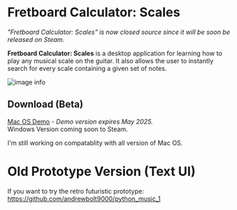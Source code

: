 # Fretboard Calculator: Scales
_"Fretboard Calculator: Scales" is now closed source since it will be soon be released on Steam._

**Fretboard Calculator: Scales** is a desktop application for learning how to play any musical scale on the guitar.  It also allows the user to instantly search for every scale containing a given set of notes.

![image info](readme_images/demo_v2_3.gif)

## Download (Beta)
[Mac OS Demo](https://github.com/andrewbolt9000/portfolio/raw/refs/heads/main/builds/Fretboard_Computer_V2.0.1-ExpiresMay2025.zip) _- Demo version expires May 2025._<br/>
Windows Version coming soon to Steam.

I'm still working on compatablity with all version of Mac OS.

# Old Prototype Version (Text UI)
If you want to try the retro futuristic prototype:<br/>
https://github.com/andrewbolt9000/python_music_1
